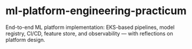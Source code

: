 # ml-platform-engineering-practicum
End-to-end ML platform implementation: EKS-based pipelines, model registry, CI/CD, feature store, and observability — with reflections on platform design.
